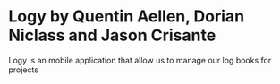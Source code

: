 # Logy by Quentin Aellen, Dorian Niclass and Jason Crisante
Logy is an mobile application that allow us to manage our log books for projects
